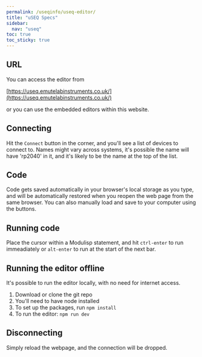 ```yaml
---
permalink: /useqinfo/useq-editor/
title: "uSEQ Specs"
sidebar:
  nav: "useq"
toc: true
toc_sticky: true
---
```


## URL

You can access the editor from

[https://useq.emutelabinstruments.co.uk/](https://useq.emutelabinstruments.co.uk/)

or you can use the embedded editors within this website.

## Connecting

Hit the ```Connect``` button in the corner, and you'll see a list of devices to connect to.  Names might vary across systems, it's possible the name will have 'rp2040' in it, and it's likely to be the name at the top of the list.


## Code

Code gets saved automatically in your browser's local storage as you type, and will be automatically restored when you reopen the web page from the same browser.  You can also manually load and save to your computer using the buttons.

## Running code

Place the cursor within a Modulisp statement, and hit ```ctrl-enter``` to run immeadiately or ```alt-enter``` to run at the start of the next bar.


## Running the editor offline

It's possible to run the editor locally, with no need for internet access. 

1. Download or clone the git repo
2. You'll need to have node installed
3. To set up the packages, run ```npm install```
4. To run the editor: ```npm run dev```

## Disconnecting

Simply reload the webpage, and the connection will be dropped.
